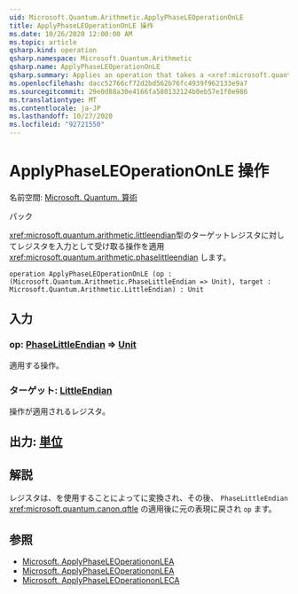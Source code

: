 ```yaml
---
uid: Microsoft.Quantum.Arithmetic.ApplyPhaseLEOperationOnLE
title: ApplyPhaseLEOperationOnLE 操作
ms.date: 10/26/2020 12:00:00 AM
ms.topic: article
qsharp.kind: operation
qsharp.namespace: Microsoft.Quantum.Arithmetic
qsharp.name: ApplyPhaseLEOperationOnLE
qsharp.summary: Applies an operation that takes a <xref:microsoft.quantum.arithmetic.littleendian> register as input on a target register of type <xref:microsoft.quantum.arithmetic.phaselittleendian>.
ms.openlocfilehash: dacc52766cf72d2bd562b76fc4939f962133e9a7
ms.sourcegitcommit: 29e0d88a30e4166fa580132124b0eb57e1f0e986
ms.translationtype: MT
ms.contentlocale: ja-JP
ms.lasthandoff: 10/27/2020
ms.locfileid: "92721550"
---
```

# <a name="applyphaseleoperationonle-operation"></a>ApplyPhaseLEOperationOnLE 操作

名前空間: [Microsoft. Quantum. 算術](xref:Microsoft.Quantum.Arithmetic)

パック [](https://nuget.org/packages/)


<xref:microsoft.quantum.arithmetic.littleendian>型のターゲットレジスタに対してレジスタを入力として受け取る操作を適用 <xref:microsoft.quantum.arithmetic.phaselittleendian> します。

```qsharp
operation ApplyPhaseLEOperationOnLE (op : (Microsoft.Quantum.Arithmetic.PhaseLittleEndian => Unit), target : Microsoft.Quantum.Arithmetic.LittleEndian) : Unit
```


## <a name="input"></a>入力

### <a name="op--phaselittleendian--unit"></a>op: [PhaseLittleEndian](xref:Microsoft.Quantum.Arithmetic.PhaseLittleEndian) => [Unit](xref:microsoft.quantum.lang-ref.unit) 

適用する操作。


### <a name="target--littleendian"></a>ターゲット: [LittleEndian](xref:Microsoft.Quantum.Arithmetic.LittleEndian)

操作が適用されるレジスタ。



## <a name="output--unit"></a>出力: [単位](xref:microsoft.quantum.lang-ref.unit)



## <a name="remarks"></a>解説

レジスタは、を使用することによってに変換され、その後、 `PhaseLittleEndian` <xref:microsoft.quantum.canon.qftle> の適用後に元の表現に戻され `op` ます。

## <a name="see-also"></a>参照

- [Microsoft. ApplyPhaseLEOperationonLEA](xref:Microsoft.Quantum.Canon.ApplyPhaseLEOperationonLEA)
- [Microsoft. ApplyPhaseLEOperationonLEA](xref:Microsoft.Quantum.Canon.ApplyPhaseLEOperationonLEA)
- [Microsoft. ApplyPhaseLEOperationonLECA](xref:Microsoft.Quantum.Canon.ApplyPhaseLEOperationonLECA)